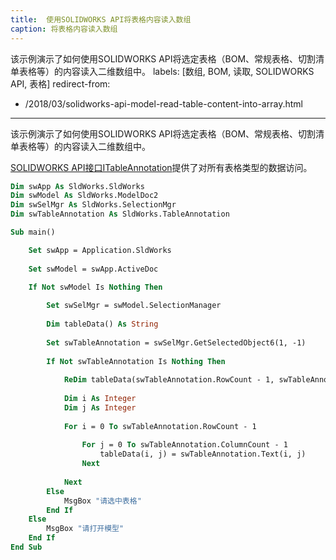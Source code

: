```yaml
---
title:  使用SOLIDWORKS API将表格内容读入数组
caption: 将表格内容读入数组
---
```

 该示例演示了如何使用SOLIDWORKS API将选定表格（BOM、常规表格、切割清单表格等）的内容读入二维数组中。
labels: [数组, BOM, 读取, SOLIDWORKS API, 表格]
redirect-from:
  - /2018/03/solidworks-api-model-read-table-content-into-array.html
---

该示例演示了如何使用SOLIDWORKS API将选定表格（BOM、常规表格、切割清单表格等）的内容读入二维数组中。

[SOLIDWORKS API接口ITableAnnotation](https://help.solidworks.com/2018/english/api/sldworksapi/SolidWorks.Interop.sldworks~SolidWorks.Interop.sldworks.ITableAnnotation.html)提供了对所有表格类型的数据访问。

```vb
Dim swApp As SldWorks.SldWorks
Dim swModel As SldWorks.ModelDoc2
Dim swSelMgr As SldWorks.SelectionMgr
Dim swTableAnnotation As SldWorks.TableAnnotation

Sub main()

    Set swApp = Application.SldWorks
    
    Set swModel = swApp.ActiveDoc
    
    If Not swModel Is Nothing Then

        Set swSelMgr = swModel.SelectionManager
        
        Dim tableData() As String
        
        Set swTableAnnotation = swSelMgr.GetSelectedObject6(1, -1)
        
        If Not swTableAnnotation Is Nothing Then
            
            ReDim tableData(swTableAnnotation.RowCount - 1, swTableAnnotation.ColumnCount - 1)
            
            Dim i As Integer
            Dim j As Integer
            
            For i = 0 To swTableAnnotation.RowCount - 1
                
                For j = 0 To swTableAnnotation.ColumnCount - 1
                    tableData(i, j) = swTableAnnotation.Text(i, j)
                Next
                
            Next
        Else
            MsgBox "请选中表格"
        End If
    Else
        MsgBox "请打开模型"
    End If
End Sub
```
